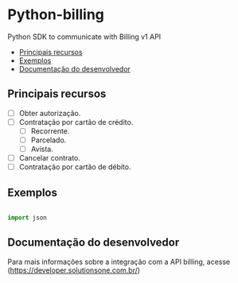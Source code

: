 # Python-billing

Python SDK to communicate with Billing v1 API

* [Principais recursos](#principais-recursos)
* [Exemplos](#exemplos)
* [Documentação do desenvolvedor](#documentação-do-desenvolvedor)

## Principais recursos

* [ ] Obter autorização.
* [ ] Contratação por cartão de crédito.
    * [ ] Recorrente.
    * [ ] Parcelado.
    * [ ] Avista.
* [ ] Cancelar contrato.
* [ ] Contratação por cartão de débito.

## Exemplos

```python

import json

```

## Documentação do desenvolvedor

Para mais informações sobre a integração com a API billing, acesse (https://developer.solutionsone.com.br/)
